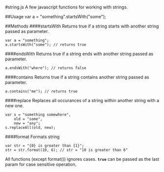 #string.js
A few javascript functions for working with strings.

##Usage
	var a = "something".startsWith("some");

##Methods
####startsWith
Returns true if a string starts with another string passed as parameter.

	var a = "something";
	a.startsWith("some"); // returns true

####endsWith
Returns true if a string ends with another string passed as parameter.

	a.endsWith("where"); // returns false

####contains
Returns true if a string contains another string passed as parameter.

	a.contains("me"); // returns true
####replace
Replaces all occurances of a string within another string with a new one.

	var s = "something somewhere",
	    old = "some",
	    new = "any";
	s.replaceAll(old, new);
####format
Formats string

	var str = "{0} is greater than {1}";
	str = str.format(10, 6); // str = "10 is greater than 6"

All functions (except format()) ignores cases. <code><b>true</b></code> can be passed as the last param for case sensitive operation.
